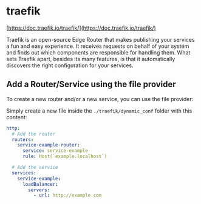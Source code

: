 # traefik

[https://doc.traefik.io/traefik/](https://doc.traefik.io/traefik/)

Traefik is an open-source Edge Router that makes publishing your services a fun
and easy experience. It receives requests on behalf of your system and finds
out which components are responsible for handling them. What sets Traefik
apart, besides its many features, is that it automatically discovers the right
configuration for your services.

## Add a Router/Service using the file provider
To create a new router and/or a new service, you can use the file provider:

Simply create a new file inside the `./traefik/dynamic_conf` folder with this
content:
```yml
http:
  # Add the router
  routers:
    service-example-router:
      service: service-example
      rule: Host(`example.localhost`)

  # Add the service
  services:
    service-example:
      loadBalancer:
        servers:
          - url: http://example.com
```
